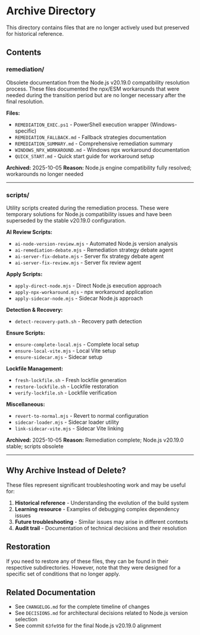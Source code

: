 # Archive Directory

This directory contains files that are no longer actively used but preserved for historical reference.

## Contents

### remediation/
Obsolete documentation from the Node.js v20.19.0 compatibility resolution process. These files documented the npx/ESM workarounds that were needed during the transition period but are no longer necessary after the final resolution.

**Files:**
- `REMEDIATION_EXEC.ps1` - PowerShell execution wrapper (Windows-specific)
- `REMEDIATION_FALLBACK.md` - Fallback strategies documentation
- `REMEDIATION_SUMMARY.md` - Comprehensive remediation summary
- `WINDOWS_NPX_WORKAROUND.md` - Windows npx workaround documentation
- `QUICK_START.md` - Quick start guide for workaround setup

**Archived:** 2025-10-05
**Reason:** Node.js engine compatibility fully resolved; workarounds no longer needed

---

### scripts/
Utility scripts created during the remediation process. These were temporary solutions for Node.js compatibility issues and have been superseded by the stable v20.19.0 configuration.

**AI Review Scripts:**
- `ai-node-version-review.mjs` - Automated Node.js version analysis
- `ai-remediation-debate.mjs` - Remediation strategy debate agent
- `ai-server-fix-debate.mjs` - Server fix strategy debate agent
- `ai-server-fix-review.mjs` - Server fix review agent

**Apply Scripts:**
- `apply-direct-node.mjs` - Direct Node.js execution approach
- `apply-npx-workaround.mjs` - npx workaround application
- `apply-sidecar-node.mjs` - Sidecar Node.js approach

**Detection & Recovery:**
- `detect-recovery-path.sh` - Recovery path detection

**Ensure Scripts:**
- `ensure-complete-local.mjs` - Complete local setup
- `ensure-local-vite.mjs` - Local Vite setup
- `ensure-sidecar.mjs` - Sidecar setup

**Lockfile Management:**
- `fresh-lockfile.sh` - Fresh lockfile generation
- `restore-lockfile.sh` - Lockfile restoration
- `verify-lockfile.sh` - Lockfile verification

**Miscellaneous:**
- `revert-to-normal.mjs` - Revert to normal configuration
- `sidecar-loader.mjs` - Sidecar loader utility
- `link-sidecar-vite.mjs` - Sidecar Vite linking

**Archived:** 2025-10-05
**Reason:** Remediation complete; Node.js v20.19.0 stable; scripts obsolete

---

## Why Archive Instead of Delete?

These files represent significant troubleshooting work and may be useful for:
1. **Historical reference** - Understanding the evolution of the build system
2. **Learning resource** - Examples of debugging complex dependency issues
3. **Future troubleshooting** - Similar issues may arise in different contexts
4. **Audit trail** - Documentation of technical decisions and their resolution

## Restoration

If you need to restore any of these files, they can be found in their respective subdirectories. However, note that they were designed for a specific set of conditions that no longer apply.

## Related Documentation

- See `CHANGELOG.md` for the complete timeline of changes
- See `DECISIONS.md` for architectural decisions related to Node.js version selection
- See commit `63fe950` for the final Node.js v20.19.0 alignment
